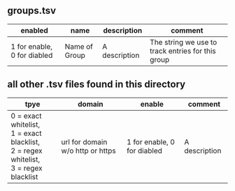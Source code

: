 ## groups.tsv

enabled | name | description | comment
------------ | -------------| ------------ | -------------  
1 for enable, 0 for diabled | Name of Group | A description | The string we use to track entries for this group

## all other .tsv files found in this directory

tpye | domain | enable | comment
------------ | -------------| ------------ | -------------  
0 = exact whitelist,<br> 1 = exact blacklist,<br> 2 = regex whitelist,<br> 3 = regex blacklist | url for domain w/o http or https | 1 for enable, 0 for diabled | A description
